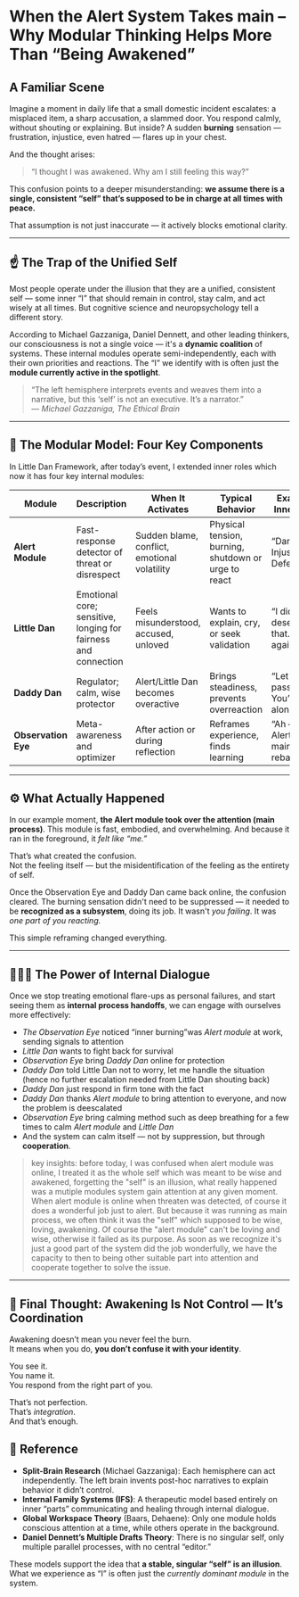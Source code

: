 # When the Alert System Takes main – Why Modular Thinking Helps More Than “Being Awakened”

## A Familiar Scene

Imagine a moment in daily life that a small domestic incident escalates: a misplaced item, a sharp accusation, a slammed door. You respond calmly, without shouting or explaining. But inside? A sudden **burning** sensation — frustration, injustice, even hatred — flares up in your chest.

And the thought arises:  
> “I thought I was awakened. Why am I still feeling this way?”

This confusion points to a deeper misunderstanding: **we assume there is a single, consistent “self” that’s supposed to be in charge at all times with peace.**

That assumption is not just inaccurate — it actively blocks emotional clarity.

---

## ☝️ The Trap of the Unified Self

Most people operate under the illusion that they are a unified, consistent self — some inner “I” that should remain in control, stay calm, and act wisely at all times. But cognitive science and neuropsychology tell a different story.

According to Michael Gazzaniga, Daniel Dennett, and other leading thinkers, our consciousness is not a single voice — it's a **dynamic coalition** of systems. These internal modules operate semi-independently, each with their own priorities and reactions. The “I” we identify with is often just the **module currently active in the spotlight**.

> “The left hemisphere interprets events and weaves them into a narrative, but this ‘self’ is not an executive. It’s a narrator.”  
> — *Michael Gazzaniga, The Ethical Brain*

---

## 🔧 The Modular Model: Four Key Components

In Little Dan Framework, after today’s event, I extended inner roles which now it has four key internal modules:

| Module             | Description                           | When It Activates                    | Typical Behavior                           | Example Inner Talk                          |
|--------------------|---------------------------------------|--------------------------------------|--------------------------------------------|---------------------------------------------|
| **Alert Module**   | Fast-response detector of threat or disrespect | Sudden blame, conflict, emotional volatility | Physical tension, burning, shutdown or urge to react | “Danger! Injustice! Defend!”                |
| **Little Dan**     | Emotional core; sensitive, longing for fairness and connection | Feels misunderstood, accused, unloved | Wants to explain, cry, or seek validation  | “I didn’t deserve that… Why again?”         |
| **Daddy Dan**      | Regulator; calm, wise protector        | Alert/Little Dan becomes overactive  | Brings steadiness, prevents overreaction   | “Let it pass. You’re not alone.”            |
| **Observation Eye**  | Meta-awareness and optimizer           | After action or during reflection     | Reframes experience, finds learning        | “Ah — Alert took main. Let’s rebalance.”    |

---

## ⚙️ What Actually Happened

In our example moment, **the Alert module took over the attention (main process)**. This module is fast, embodied, and overwhelming. And because it ran in the foreground, it *felt like “me.”*

That’s what created the confusion.  
Not the feeling itself — but the misidentification of the feeling as the entirety of self.

Once the Observation Eye and Daddy Dan came back online, the confusion cleared. The burning sensation didn't need to be suppressed — it needed to be **recognized as a subsystem**, doing its job. It wasn't *you failing*. It was *one part of you reacting.*

This simple reframing changed everything.

---

## 🧘🏽‍♂️ The Power of Internal Dialogue

Once we stop treating emotional flare-ups as personal failures, and start seeing them as **internal process handoffs**, we can engage with ourselves more effectively:

- *The Observation Eye* noticed “inner burning”was *Alert module* at work, sending signals to attention
- *Little Dan* wants to fight back for survival 
- *Observation Eye* bring *Daddy Dan* online for protection
- *Daddy Dan* told Little Dan not to worry, let me handle the situation (hence no further escalation needed from Little Dan shouting back)
- *Daddy Dan* just respond in firm tone with the fact
- *Daddy Dan* thanks *Alert module* to bring attention to everyone, and now the problem is deescalated
- *Observation Eye* bring calming method such as deep breathing for a few times to calm *Alert module* and *Little Dan*
- And the system can calm itself — not by suppression, but through **cooperation**.

> key insights: before today, I was confused when alert module was online, I treated it as the whole self which was meant to be wise and awakened, forgetting the "self" is an illusion, what really happened was a mutiple modules system gain attention at any given moment. When alert module is online when threaten was detected, of course it does a wonderful job just to alert. But because it was running as main process, we often think it was the "self" which supposed to be wise, loving, awakening. Of course the "alert module" can't be loving and wise, otherwise it failed as its purpose. As soon as we recognize it's just a good part of the system did the job wonderfully, we have the capacity to then to being other suitable part into attention and cooperate together to solve the issue.

---

## 🌱 Final Thought: Awakening Is Not Control — It’s Coordination

Awakening doesn’t mean you never feel the burn.  
It means when you do, **you don’t confuse it with your identity**.

You see it.  
You name it.  
You respond from the right part of you.

That’s not perfection.  
That’s *integration*.  
And that’s enough.

## 🧬 Reference

- **Split-Brain Research** (Michael Gazzaniga): Each hemisphere can act independently. The left brain invents post-hoc narratives to explain behavior it didn’t control.
- **Internal Family Systems (IFS)**: A therapeutic model based entirely on inner “parts” communicating and healing through internal dialogue.
- **Global Workspace Theory** (Baars, Dehaene): Only one module holds conscious attention at a time, while others operate in the background.
- **Daniel Dennett’s Multiple Drafts Theory**: There is no singular self, only multiple parallel processes, with no central “editor.”

These models support the idea that **a stable, singular “self” is an illusion**. What we experience as “I” is often just the *currently dominant module* in the system.